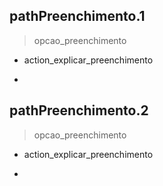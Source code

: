 ## pathPreenchimento.1
> opcao_preenchimento
  - action_explicar_preenchimento
* 

## pathPreenchimento.2
> opcao_preenchimento
  - action_explicar_preenchimento
* 
